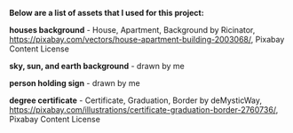 **Below are a list of assets that I used for this project:**

**houses background** - House, Apartment, Background by Ricinator, https://pixabay.com/vectors/house-apartment-building-2003068/, Pixabay Content License

**sky, sun, and earth background** - drawn by me

**person holding sign** - drawn by me

**degree certificate** - Certificate, Graduation, Border by deMysticWay, https://pixabay.com/illustrations/certificate-graduation-border-2760736/, Pixabay Content License

